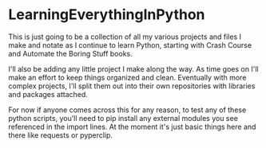 # LearningEverythingInPython
This is just going to be a collection of all my various projects and files I make and notate as I continue to learn Python, starting with Crash Course and Automate the Boring Stuff books.

I'll also be adding any little project I make along the way. As time goes on I'll make an effort to keep things organized and clean. Eventually with more complex projects, I'll split them out into their own repositories with libraries and packages attached. 

For now if anyone comes across this for any reason, to test any of these python scripts, you'll need to pip install any external modules you see referenced in the import lines. At the moment it's just basic things here and there like requests or pyperclip.
